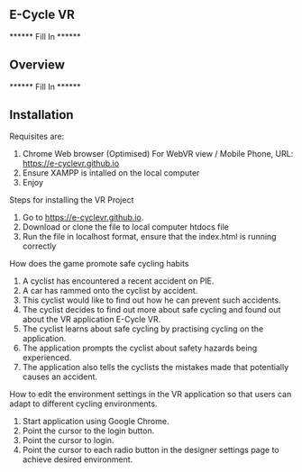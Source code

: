 ## E-Cycle VR
 ****** Fill In ******
## Overview
 ****** Fill In ******
## Installation 
Requisites are:
1. Chrome Web browser (Optimised) For WebVR view / Mobile Phone, URL: https://e-cyclevr.github.io
2. Ensure XAMPP is intalled on the local computer 
3. Enjoy

Steps for installing the VR Project
1) Go to https://e-cyclevr.github.io.
2) Download or clone the file to local computer htdocs file
3) Run the file in localhost format, ensure that the index.html is running correctly

How does the game promote safe cycling habits
1. A cyclist has encountered a recent accident on PIE.
2. A car has rammed onto the cyclist by accident.
3. This cyclist would like to find out how he can prevent such accidents.
4. The cyclist decides to find out more about safe cycling and found out about the VR application E-Cycle VR.
5. The cyclist learns about safe cycling by practising cycling on the application.
6. The application prompts the cyclist about safety hazards being experienced.
7. The application also tells the cyclists the mistakes made that potentially causes an accident.

How to edit the environment settings in the VR application so that users can adapt to different cycling environments.
1. Start application using Google Chrome.
2. Point the cursor to the login button.
3. Point the cursor to login.
4. Point the cursor to each radio button in the designer settings page to achieve desired environment.
